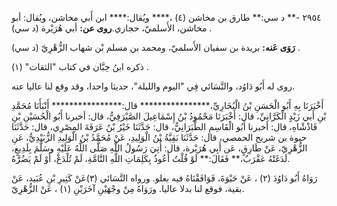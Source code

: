 ٢٩٥٤ -** د سي:** طارق بن مخاشن (٤) ،**** ويُقال:**** ابن أَبي مخاشن، ويُقال: أبو مخاشن، الأَسلميّ، حجازي.**روى عن:** أبي هُرَيْرة (د سي) .

**رَوَى عَنه:** بريدة بن سفيان الأَسلميّ، ومحمد بن مسلم بْن شهاب الزُّهْرِيّ (د سي) .

ذكره ابنُ حِبَّان في كتاب "الثقات" (١) .

روى له أَبُو دَاوُد، والنَّسَائي فِي "اليوم والليلة"، حديثا واحدا، وقد وقع لنا عاليا عنه.

أَخْبَرَنَا بِهِ أَبُو الْحَسَنِ بْنُ الْبُخَارِيِّ،**************** قال:**************** أَنْبَأَنَا مُحَمَّدِ بْنِ أَبي زَيْدٍ الْكَرَّانِيِّ، قال: أَخْبَرَنَا مَحْمُودُ بْنُ إِسْمَاعِيلَ الصَّيْرَفِيُّ، قال: أخبرنا أَبُو الْحُسَيْنِ بْنِ فَاذْشْاهِ، قال: أخبرنا أَبُو الْقَاسِمِ الطَّبَرَانِيُّ، قال: حَدَّثَنَا خَيْرُ بْنُ عَرَفَةَ المِصْرِي، قال: حَدَّثَنَا حيوة بن شريح الحمصي، قال: حَدَّثَنَا بَقِيَّةُ بْنُ الْوَلِيدِ، عَنْ مُحَمَّدُ بْنُ الْوَلِيدِ الزُّبَيْدِيُّ، عَنِ الزُّهْرِيّ، عَنْ طَارِقٍ، عَن أَبِي هُرَيْرة، قال: أُتِيَ رَسُولُ اللَّهِ صَلَّى اللَّهُ عَلَيْهِ وسَلَّمَ بِلَدِيغٍ، لَدَغَتْهُ عَقْرَبٌ،** فَقَالَ:** لَوْ قُلْتُ أَعُوذُ بِكَلِمَاتِ اللَّهِ التَّامَّةِ، لَمْ تُلْدَغْ، أَوْ لَمْ يَضُرَّهُ.

رَوَاهُ أَبُو دَاوُدَ (٢) ، عَنْ حَيْوَةَ، فَوَافَقْنَاهُ فيه بعلو. ورواه النَّسَائي (٣)عَنْ كَثِيرِ بْنِ عُبَيد، عَنْ بقية، فوقع لنا بدلا عاليا. ورَوَاهُ مِنْ وجْهَيْنِ آخَرَيْنِ (١) ، عَنْ الزُّهْرِيّ.